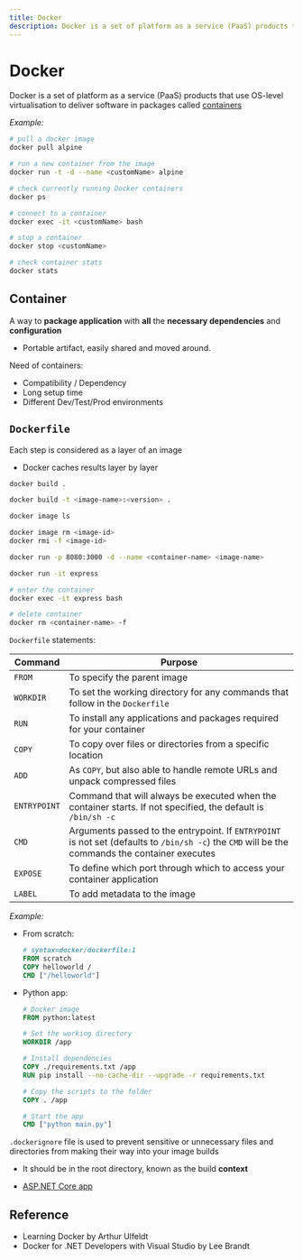 ```yaml
---
title: Docker
description: Docker is a set of platform as a service (PaaS) products that use OS-level virtualisation to deliver software in packages called containers
---
```


# Docker

Docker is a set of platform as a service (PaaS) products that use OS-level virtualisation to deliver software in packages called [containers](#container)

_Example:_

```bash
# pull a docker image
docker pull alpine

# run a new container from the image
docker run -t -d --name <customName> alpine

# check currently running Docker containers
docker ps

# connect to a container
docker exec -it <customName> bash

# stop a container
docker stop <customName>

# check container stats
docker stats
```

## Container

A way to **package application** with **all** the **necessary dependencies** and **configuration**

- Portable artifact, easily shared and moved around.

Need of containers:

- Compatibility / Dependency
- Long setup time
- Different Dev/Test/Prod environments

## `Dockerfile`

Each step is considered as a layer of an image

- Docker caches results layer by layer

```bash
docker build .

docker build -t <image-name>:<version> .

docker image ls

docker image rm <image-id>
docker rmi -f <image-id>

docker run -p 8080:3000 -d --name <container-name> <image-name>

docker run -it express

# enter the container
docker exec -it express bash

# delete container
docker rm <container-name> -f
```

`Dockerfile` statements:

| Command      | Purpose                                                                                                                                         |
| ------------ | ----------------------------------------------------------------------------------------------------------------------------------------------- |
| `FROM`       | To specify the parent image                                                                                                                     |
| `WORKDIR`    | To set the working directory for any commands that follow in the `Dockerfile`                                                                   |
| `RUN`        | To install any applications and packages required for your container                                                                            |
| `COPY`       | To copy over files or directories from a specific location                                                                                      |
| `ADD`        | As `COPY`, but also able to handle remote URLs and unpack compressed files                                                                      |
| `ENTRYPOINT` | Command that will always be executed when the container starts. If not specified, the default is `/bin/sh -c`                                   |
| `CMD`        | Arguments passed to the entrypoint. If `ENTRYPOINT` is not set (defaults to `/bin/sh -c`) the `CMD` will be the commands the container executes |
| `EXPOSE`     | To define which port through which to access your container application                                                                         |
| `LABEL`      | To add metadata to the image                                                                                                                    |

_Example:_

- From scratch:

  ```dockerfile
  # syntax=docker/dockerfile:1
  FROM scratch
  COPY helloworld /
  CMD ["/helloworld"]
  ```

- Python app:

  ```dockerfile
  # Docker image
  FROM python:latest

  # Set the working directory
  WORKDIR /app

  # Install dependencies
  COPY ./requirements.txt /app
  RUN pip install --no-cache-dir --upgrade -r requirements.txt

  # Copy the scripts to the folder
  COPY . /app

  # Start the app
  CMD ["python main.py"]
  ```

`.dockerignore` file is used to prevent sensitive or unnecessary files and directories from making their way into your image builds

- It should be in the root directory, known as the build **context**

- [ASP.NET Core app](../../C-Sharp/ASP_NET/Deployment.md#deploying-with-docker)

## Reference

- Learning Docker by Arthur Ulfeldt
- Docker for .NET Developers with Visual Studio by Lee Brandt
